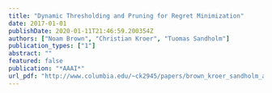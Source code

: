 ```yaml
---
title: "Dynamic Thresholding and Pruning for Regret Minimization"
date: 2017-01-01
publishDate: 2020-01-11T21:46:59.200354Z
authors: ["Noam Brown", "Christian Kroer", "Tuomas Sandholm"]
publication_types: ["1"]
abstract: ""
featured: false
publication: "*AAAI*"
url_pdf: "http://www.columbia.edu/~ck2945/papers/brown_kroer_sandholm_aaai17.pdf"
---
```


